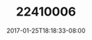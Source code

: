 ---
title: "22410006"
date: 2017-01-25T18:18:33-08:00
draft: false
location: Grand Canyon, AZ
img_url: https://d17enza3bfujl8.cloudfront.net/22410006.jpg
original_fn: ""
tags:
- Grand Canyon, AZ
- 35mm

---